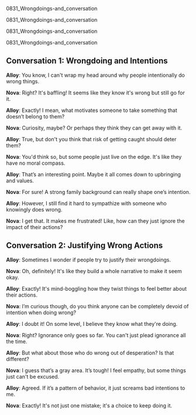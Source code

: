 
0831_Wrongdoings-and_conversation


0831_Wrongdoings-and_conversation


0831_Wrongdoings-and_conversation


0831_Wrongdoings-and_conversation


## Conversation 1: Wrongdoing and Intentions

**Alloy**: You know, I can't wrap my head around why people intentionally do wrong things.

**Nova**: Right? It's baffling! It seems like they know it's wrong but still go for it.

**Alloy**: Exactly! I mean, what motivates someone to take something that doesn’t belong to them?

**Nova**: Curiosity, maybe? Or perhaps they think they can get away with it.

**Alloy**: True, but don't you think that risk of getting caught should deter them?

**Nova**: You'd think so, but some people just live on the edge. It's like they have no moral compass.

**Alloy**: That’s an interesting point. Maybe it all comes down to upbringing and values.

**Nova**: For sure! A strong family background can really shape one’s intention.

**Alloy**: However, I still find it hard to sympathize with someone who knowingly does wrong.

**Nova**: I get that. It makes me frustrated! Like, how can they just ignore the impact of their actions?

## Conversation 2: Justifying Wrong Actions

**Alloy**: Sometimes I wonder if people try to justify their wrongdoings.

**Nova**: Oh, definitely! It's like they build a whole narrative to make it seem okay.

**Alloy**: Exactly! It's mind-boggling how they twist things to feel better about their actions.

**Nova**: I’m curious though, do you think anyone can be completely devoid of intention when doing wrong?

**Alloy**: I doubt it! On some level, I believe they know what they're doing.

**Nova**: Right? Ignorance only goes so far. You can't just plead ignorance all the time.

**Alloy**: But what about those who do wrong out of desperation? Is that different?

**Nova**: I guess that’s a gray area. It’s tough! I feel empathy, but some things just can't be excused.

**Alloy**: Agreed. If it’s a pattern of behavior, it just screams bad intentions to me.

**Nova**: Exactly! It's not just one mistake; it's a choice to keep doing it.
